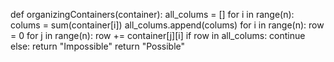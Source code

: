 def organizingContainers(container):
    all_colums = []
    for i in range(n):
        colums = sum(container[i])
        all_colums.append(colums)
    for i in range(n):
        row = 0
        for j in range(n):
            row += container[j][i]
        if row in all_colums:
            continue
        else:
            return "Impossible"
    return "Possible"
